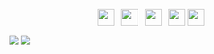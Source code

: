 <p align='center'>
  <a href="https://github.com/JakeJMattson"><img height="30" src="https://github.com/jakejmattson/jakejmattson/blob/master/github.svg?raw=true"></a>&nbsp;&nbsp;
  <a href="https://gitlab.com/JakeJMattson"><img height="30" src="https://github.com/jakejmattson/jakejmattson/blob/master/gitlab.svg?raw=true"></a>&nbsp;&nbsp;
  <a href="https://hub.docker.com/u/jakejmattson"><img height="30" src="https://github.com/jakejmattson/jakejmattson/blob/master/docker.svg?raw=true"></a>&nbsp;&nbsp;
  <a href="https://discordapp.com/users/254786431656919051/"><img height="30" src="https://github.com/jakejmattson/jakejmattson/blob/master/discord.svg?raw=true"></a>
  <a href="mailto:jakejmattson@gmail.com"><img height="30" src="https://github.com/jakejmattson/jakejmattson/blob/master/mail.svg?raw=true"></a>
</p>

<a>
  <img align="center" src="https://github-readme-stats.vercel.app/api?username=JakeJMattson&hide=prs,issues&count_private=true&show_icons=true&hide_border=true&&theme=react" />
</a>
<a>
  <img align="center" src="https://github-readme-stats.vercel.app/api/top-langs/?username=jakejmattson&layout=compact&hide_border=true&theme=react" />
</a>
